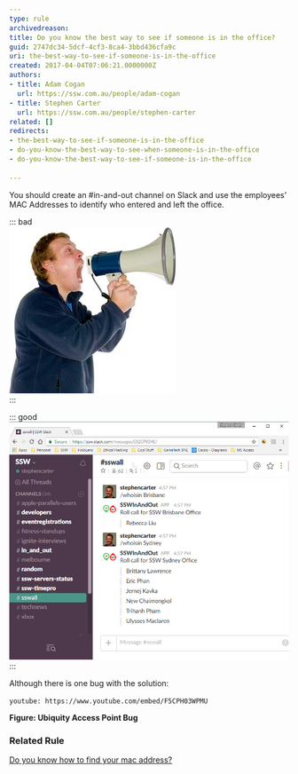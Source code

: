 ```yaml
---
type: rule
archivedreason: 
title: Do you know the best way to see if someone is in the office?
guid: 2747dc34-5dcf-4cf3-8ca4-3bbd436cfa9c
uri: the-best-way-to-see-if-someone-is-in-the-office
created: 2017-04-04T07:06:21.0000000Z
authors:
- title: Adam Cogan
  url: https://ssw.com.au/people/adam-cogan
- title: Stephen Carter
  url: https://ssw.com.au/people/stephen-carter
related: []
redirects:
- the-best-way-to-see-if-someone-is-in-the-office
- do-you-know-the-best-way-to-see-when-someone-is-in-the-office
- do-you-know-the-best-way-to-see-if-someone-is-in-the-office

---
```


You should create an #in-and-out channel on Slack and use the employees' MAC Addresses to identify who entered and left the office.

<!--endintro-->


::: bad  
![Figure: Bad Example – Scream out “Where is Marlon?”](shout.jpg)  
:::


::: good  
![Figure: Good Example – Using in/out functionality with Slack and Ubiquity Access Point](Slack-in-out.jpg)  
:::

Although there is one bug with the solution:


`youtube: https://www.youtube.com/embed/F5CPH03WPMU`
 

**Figure: Ubiquity Access Point Bug**

### Related Rule

[Do you know how to find your mac address?](/how-to-find-your-mac-address)
